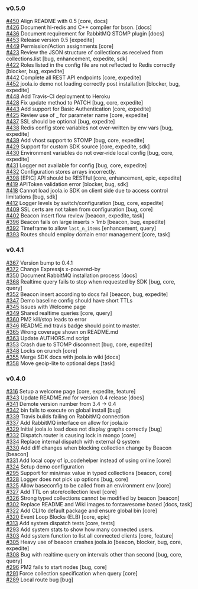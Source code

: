 
### v0.5.0

[#450](https://github.com/joola/joola.io/issues/450) Align README with 0.5 [core, docs]  
[#426](https://github.com/joola/joola.io/issues/426) Document hi-redis and C++ compiler for bson. [docs]  
[#436](https://github.com/joola/joola.io/issues/436) Document requirement for RabbitMQ STOMP plugin [docs]  
[#453](https://github.com/joola/joola.io/issues/453) Release version 0.5 [expedite]  
[#449](https://github.com/joola/joola.io/issues/449) Permission/Action assignments [core]  
[#423](https://github.com/joola/joola.io/issues/423) Review the JSON structure of collections as received from collections.list [bug, enhancement, expedite, sdk]  
[#422](https://github.com/joola/joola.io/issues/422) Roles listed in the config file are not reflected to Redis correctly [blocker, bug, expedite]  
[#442](https://github.com/joola/joola.io/issues/442) Complete all REST API endpoints [core, expedite]  
[#452](https://github.com/joola/joola.io/issues/452) joola.io demo not loading correctly post installation [blocker, bug, expedite]  
[#448](https://github.com/joola/joola.io/issues/448) Add Travis-CI deployment to Heroku  
[#428](https://github.com/joola/joola.io/issues/428) Fix update method to PATCH [bug, core, expedite]  
[#443](https://github.com/joola/joola.io/issues/443) Add support for Basic Authentication [core, expedite]  
[#425](https://github.com/joola/joola.io/issues/425) Review use of _ for parameter name [core, expedite]  
[#437](https://github.com/joola/joola.io/issues/437) SSL should be optional [bug, expedite]  
[#438](https://github.com/joola/joola.io/issues/438) Redis config store variables not over-written by env vars [bug, expedite]  
[#439](https://github.com/joola/joola.io/issues/439) Add vhost support to STOMP [bug, core, expedite]  
[#429](https://github.com/joola/joola.io/issues/429) Support for custom SDK source [core, expedite, sdk]  
[#430](https://github.com/joola/joola.io/issues/430) Environment variables do not over-ride local config [bug, core, expedite]  
[#431](https://github.com/joola/joola.io/issues/431) Logger not available for config [bug, core, expedite]  
[#432](https://github.com/joola/joola.io/issues/432) Configuration stores arrays incorrectly.  
[#398](https://github.com/joola/joola.io/issues/398) [EPIC] API should be RESTful [core, enhancement, epic, expedite]  
[#419](https://github.com/joola/joola.io/issues/419) APIToken validation error [blocker, bug, sdk]  
[#418](https://github.com/joola/joola.io/issues/418) Cannot load joola.io SDK on client side due to access control limitations [bug, sdk]  
[#412](https://github.com/joola/joola.io/issues/412) Logger levels by switch/configuration [bug, core, expedite]  
[#409](https://github.com/joola/joola.io/issues/409) SSL certs are not taken from configuration [bug, core]  
[#402](https://github.com/joola/joola.io/issues/402) Beacon insert flow review [beacon, expedite, task]  
[#396](https://github.com/joola/joola.io/issues/396) Beacon fails on large inserts > 1mb [beacon, bug, expedite]  
[#392](https://github.com/joola/joola.io/issues/392) Timeframe to allow `last_n_items` [enhancement, query]  
[#393](https://github.com/joola/joola.io/issues/393) Routes should employ domain error management [core, task]  

### v0.4.1

[#367](https://github.com/joola/joola.io/issues/367) Version bump to 0.4.1  
[#372](https://github.com/joola/joola.io/issues/372) Change Expressjs x-powered-by  
[#350](https://github.com/joola/joola.io/issues/350) Document RabbitMQ installation process [docs]  
[#368](https://github.com/joola/joola.io/issues/368) Realtime query fails to stop when requested by SDK [bug, core, query]  
[#352](https://github.com/joola/joola.io/issues/352) Beacon insert according to docs fail [beacon, bug, expedite]  
[#347](https://github.com/joola/joola.io/issues/347) Demo baseline config should have short TTLs  
[#345](https://github.com/joola/joola.io/issues/345) Issues with Welcome page  
[#349](https://github.com/joola/joola.io/issues/349) Shared realtime queries [core, query]  
[#360](https://github.com/joola/joola.io/issues/360) PM2 kill/stop leads to error  
[#346](https://github.com/joola/joola.io/issues/346) README.md travis badge should point to master.  
[#365](https://github.com/joola/joola.io/issues/365) Wrong coverage shown on README.md  
[#363](https://github.com/joola/joola.io/issues/363) Update AUTHORS.md script  
[#353](https://github.com/joola/joola.io/issues/353) Crash due to STOMP disconnect [bug, core, expedite]  
[#348](https://github.com/joola/joola.io/issues/348) Locks on crunch [core]  
[#355](https://github.com/joola/joola.io/issues/355) Merge SDK docs with joola.io wiki [docs]  
[#358](https://github.com/joola/joola.io/issues/358) Move geoip-lite to optional deps [task]  

### v0.4.0

[#316](https://github.com/joola/joola.io/issues/316) Setup a welcome page [core, expedite, feature]  
[#343](https://github.com/joola/joola.io/issues/343) Update README.md for version 0.4 release [docs]  
[#341](https://github.com/joola/joola.io/issues/341) Demote version number from 3.4 -> 0.4  
[#342](https://github.com/joola/joola.io/issues/342) bin fails to execute on global install [bug]  
[#339](https://github.com/joola/joola.io/issues/339) Travis builds failing on RabbitMQ connection  
[#337](https://github.com/joola/joola.io/issues/337) Add RabbitMQ interface on allow for joola.io  
[#329](https://github.com/joola/joola.io/issues/329) Initial joola.io load does not display graphs correctly [bug]  
[#332](https://github.com/joola/joola.io/issues/332) Dispatch.router is causing lock in mongo [core]  
[#334](https://github.com/joola/joola.io/issues/334) Replace internal dispatch with external Q system  
[#330](https://github.com/joola/joola.io/issues/330) Add diff changes when blocking collection change by Beacon [beacon]  
[#331](https://github.com/joola/joola.io/issues/331) Add local copy of ip_codehelper instead of using online [core]  
[#324](https://github.com/joola/joola.io/issues/324) Setup demo configuration  
[#295](https://github.com/joola/joola.io/issues/295) Support for min/max value in typed collections [beacon, core]  
[#328](https://github.com/joola/joola.io/issues/328) Logger does not pick up options [bug, core]  
[#325](https://github.com/joola/joola.io/issues/325) Allow baseconfig to be called from an environment env [core]  
[#327](https://github.com/joola/joola.io/issues/327) Add TTL on store/collection level [core]  
[#326](https://github.com/joola/joola.io/issues/326) Strong typed collections cannot be modified by beacon [beacon]  
[#302](https://github.com/joola/joola.io/issues/302) Replace README and Wiki images to fontawesome based [docs, task]  
[#322](https://github.com/joola/joola.io/issues/322) Add CLI to default package and ensure global bin [core]  
[#320](https://github.com/joola/joola.io/issues/320) Event Loop Blocks (ELB) [core, epic]  
[#313](https://github.com/joola/joola.io/issues/313) Add system dispatch tests [core, tests]  
[#293](https://github.com/joola/joola.io/issues/293) Add system stats to show how many connected users.  
[#303](https://github.com/joola/joola.io/issues/303) Add system function to list all connected clients [core, feature]  
[#305](https://github.com/joola/joola.io/issues/305) Heavy use of beacon crashes joola.io [beacon, blocker, bug, core, expedite]  
[#308](https://github.com/joola/joola.io/issues/308) Bug with realtime query on intervals other than second [bug, core, query]  
[#296](https://github.com/joola/joola.io/issues/296) PM2 fails to start nodes [bug, core]  
[#291](https://github.com/joola/joola.io/issues/291) Force collection specification when query [core]  
[#289](https://github.com/joola/joola.io/issues/289) Local route bug [bug]  
